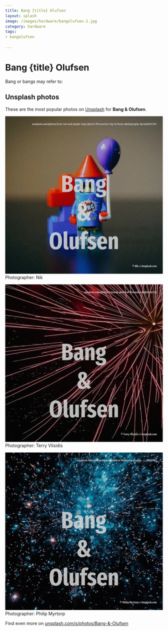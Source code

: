 ```yaml
---
title: Bang {title} Olufsen
layout: splash
image: /images/hardware/bangolufsen.1.jpg
category: hardware
tags:
- bangolufsen

---
```

# Bang {title} Olufsen

Bang or bangs may refer to:    

 
## Unsplash photos
These are the most popular photos on [Unsplash](https://unsplash.com) for **Bang & Olufsen**.
 
![Bang & Olufsen](/images/hardware/bangolufsen.1.jpg)
Photographer:  Nik
 
![Bang & Olufsen](/images/hardware/bangolufsen.2.jpg)
Photographer:  Terry Vlisidis
 
![Bang & Olufsen](/images/hardware/bangolufsen.3.jpg)
Photographer:  Philip Myrtorp
 
Find even more on [unsplash.com/s/photos/Bang-&-Olufsen](https://unsplash.com/s/photos/Bang-&-Olufsen)
 

